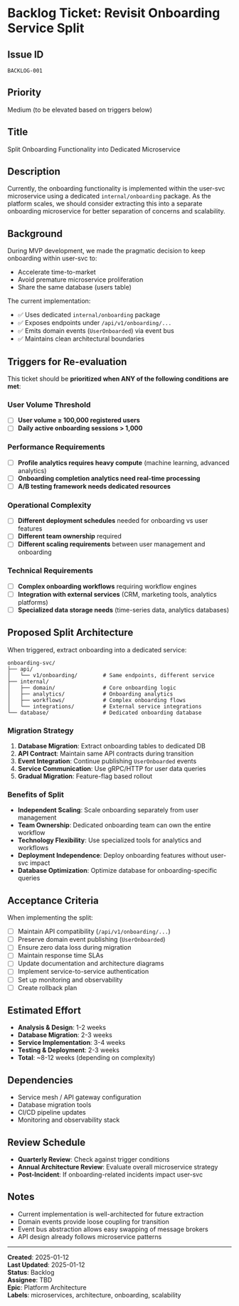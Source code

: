 # Backlog Ticket: Revisit Onboarding Service Split

## Issue ID
`BACKLOG-001`

## Priority
Medium (to be elevated based on triggers below)

## Title
Split Onboarding Functionality into Dedicated Microservice

## Description
Currently, the onboarding functionality is implemented within the user-svc microservice using a dedicated `internal/onboarding` package. As the platform scales, we should consider extracting this into a separate onboarding microservice for better separation of concerns and scalability.

## Background
During MVP development, we made the pragmatic decision to keep onboarding within user-svc to:
- Accelerate time-to-market
- Avoid premature microservice proliferation
- Share the same database (users table)

The current implementation:
- ✅ Uses dedicated `internal/onboarding` package
- ✅ Exposes endpoints under `/api/v1/onboarding/...`
- ✅ Emits domain events (`UserOnboarded`) via event bus
- ✅ Maintains clean architectural boundaries

## Triggers for Re-evaluation
This ticket should be **prioritized when ANY of the following conditions are met**:

### User Volume Threshold
- [ ] **User volume ≥ 100,000 registered users**
- [ ] **Daily active onboarding sessions > 1,000**

### Performance Requirements
- [ ] **Profile analytics requires heavy compute** (machine learning, advanced analytics)
- [ ] **Onboarding completion analytics need real-time processing**
- [ ] **A/B testing framework needs dedicated resources**

### Operational Complexity
- [ ] **Different deployment schedules** needed for onboarding vs user features
- [ ] **Different team ownership** required
- [ ] **Different scaling requirements** between user management and onboarding

### Technical Requirements
- [ ] **Complex onboarding workflows** requiring workflow engines
- [ ] **Integration with external services** (CRM, marketing tools, analytics platforms)
- [ ] **Specialized data storage needs** (time-series data, analytics databases)

## Proposed Split Architecture

When triggered, extract onboarding into a dedicated service:

```
onboarding-svc/
├── api/
│   └── v1/onboarding/        # Same endpoints, different service
├── internal/
│   ├── domain/               # Core onboarding logic
│   ├── analytics/            # Onboarding analytics
│   ├── workflows/            # Complex onboarding flows
│   └── integrations/         # External service integrations
└── database/                 # Dedicated onboarding database
```

### Migration Strategy
1. **Database Migration**: Extract onboarding tables to dedicated DB
2. **API Contract**: Maintain same API contracts during transition
3. **Event Integration**: Continue publishing `UserOnboarded` events
4. **Service Communication**: Use gRPC/HTTP for user data queries
5. **Gradual Migration**: Feature-flag based rollout

### Benefits of Split
- **Independent Scaling**: Scale onboarding separately from user management
- **Team Ownership**: Dedicated onboarding team can own the entire workflow
- **Technology Flexibility**: Use specialized tools for analytics and workflows
- **Deployment Independence**: Deploy onboarding features without user-svc impact
- **Database Optimization**: Optimize database for onboarding-specific queries

## Acceptance Criteria
When implementing the split:

- [ ] Maintain API compatibility (`/api/v1/onboarding/...`)
- [ ] Preserve domain event publishing (`UserOnboarded`)
- [ ] Ensure zero data loss during migration
- [ ] Maintain response time SLAs
- [ ] Update documentation and architecture diagrams
- [ ] Implement service-to-service authentication
- [ ] Set up monitoring and observability
- [ ] Create rollback plan

## Estimated Effort
- **Analysis & Design**: 1-2 weeks
- **Database Migration**: 2-3 weeks  
- **Service Implementation**: 3-4 weeks
- **Testing & Deployment**: 2-3 weeks
- **Total**: ~8-12 weeks (depending on complexity)

## Dependencies
- Service mesh / API gateway configuration
- Database migration tools
- CI/CD pipeline updates
- Monitoring and observability stack

## Review Schedule
- **Quarterly Review**: Check against trigger conditions
- **Annual Architecture Review**: Evaluate overall microservice strategy
- **Post-Incident**: If onboarding-related incidents impact user-svc

## Notes
- Current implementation is well-architected for future extraction
- Domain events provide loose coupling for transition
- Event bus abstraction allows easy swapping of message brokers
- API design already follows microservice patterns

---

**Created**: 2025-01-12  
**Last Updated**: 2025-01-12  
**Status**: Backlog  
**Assignee**: TBD  
**Epic**: Platform Architecture  
**Labels**: microservices, architecture, onboarding, scalability
